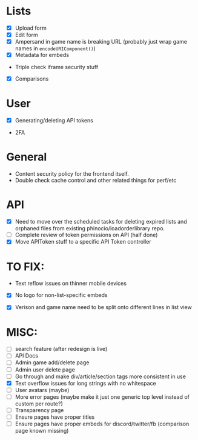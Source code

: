 # Lists

-   [x] Upload form
-   [x] Edit form
-   [x] Ampersand in game name is breaking URL (probably just wrap game names in `encodeURIComponent()`)
-   [x] Metadata for embeds
-   Triple check iframe security stuff
-   [x] Comparisons

# User

-   [x] Generating/deleting API tokens
-   2FA

# General

-   Content security policy for the frontend itself.
-   Double check cache control and other related things for perf/etc

# API

-   [x] Need to move over the scheduled tasks for deleting expired lists and orphaned files from existing phinocio/loadorderlibrary repo.
-   [ ] Complete review of token permissions on API (half done)
-   [x] Move APIToken stuff to a specific API Token controller

# TO FIX:

-   Text reflow issues on thinner mobile devices
-   [x] No logo for non-list-specific embeds
-   [x] Verison and game name need to be split onto different lines in list view


# MISC:

- [ ] search feature (after redesign is live)
- [ ] API Docs
- [ ] Admin game add/delete page
- [ ] Admin user delete page
- [ ] Go through and make div/article/section tags more consistent in use
- [x] Text overflow issues for long strings with no whitespace
- [ ] User avatars (maybe)
- [ ] More error pages (maybe make it just one generic top level instead of custom per route?)
- [ ] Transparency page
- [ ] Ensure pages have proper titles
- [ ] Ensure pages have proper embeds for discord/twitter/fb (comparison page known missing)
